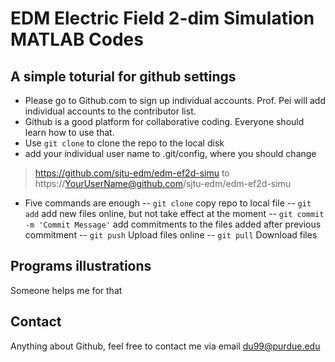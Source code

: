 # EDM Electric Field 2-dim Simulation MATLAB Codes
## A simple toturial for github settings
- Please go to Github.com to sign up individual accounts. Prof. Pei will add individual accounts to the contributor list.
- Github is a good platform for collaborative coding. Everyone should learn how to use that.
- Use `git clone` to clone the repo to the local disk
- add your individual user name to .git/config, where you should change
> https://github.com/sjtu-edm/edm-ef2d-simu
to
> https://YourUserName@github.com/sjtu-edm/edm-ef2d-simu
- Five commands are enough
-- `git clone`
copy repo to local file
-- `git add`
add new files online, but not take effect at the moment
-- `git commit -m 'Commit Message'`
add commitments to the files added after previous commitment
-- `git push`
Upload files online
-- `git pull`
Download files
## Programs illustrations
Someone helps me for that
## Contact
Anything about Github, feel free to contact me via email du99@purdue.edu
